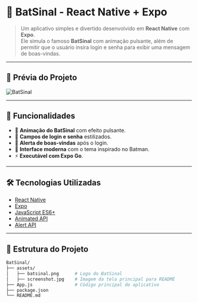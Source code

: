 # 🦇 BatSinal - React Native + Expo

> Um aplicativo simples e divertido desenvolvido em **React Native** com **Expo**.  
Ele simula o famoso **BatSinal** com animação pulsante, além de permitir que o usuário insira login e senha para exibir uma mensagem de boas-vindas.

---

## 📱 **Prévia do Projeto**

![BatSinal](./assets/screenshot.jpg)

---

## 🚀 **Funcionalidades**

- 🦇 **Animação do BatSinal** com efeito pulsante.
- 🔑 **Campos de login e senha** estilizados.
- 📢 **Alerta de boas-vindas** após o login.
- 🎨 **Interface moderna** com o tema inspirado no Batman.
- ⚡ **Executável com Expo Go**.

---

## 🛠 **Tecnologias Utilizadas**

- [React Native](https://reactnative.dev/)
- [Expo](https://expo.dev/)
- [JavaScript ES6+](https://developer.mozilla.org/pt-BR/docs/Web/JavaScript)
- [Animated API](https://reactnative.dev/docs/animated)
- [Alert API](https://reactnative.dev/docs/alert)

---

## 📂 **Estrutura do Projeto**

```bash
BatSinal/
├── assets/
│   ├── batsinal.png      # Logo do BatSinal
│   ├── screenshot.jpg    # Imagem da tela principal para README
├── App.js                # Código principal do aplicativo
├── package.json
└── README.md
